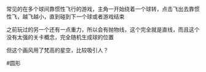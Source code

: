 常见的在多个球间靠惯性飞行的游戏，主角一开始绕着一个球转，点击飞出去靠惯性飞，越飞越小，直到碰到下一个球或者游戏结束

之前玩过的另一个还有一点重力，所以会有抛物线，这个完全就是直线，而且这个没有太强的关卡概念，完全随机生成球的位置

但这个画风用了梵高的星空，比较吸引人？

#圆形